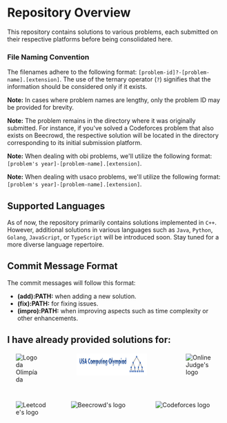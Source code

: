# Repository Overview

This repository contains solutions to various problems, each submitted on their respective platforms before being consolidated here.

### File Naming Convention
The filenames adhere to the following format: `[problem-id]?-[problem-name].[extension]`. The use of the ternary operator (`?`) signifies that the information should be considered only if it exists.

**Note:** In cases where problem names are lengthy, only the problem ID may be provided for brevity.

**Note:** The problem remains in the directory where it was originally submitted. For instance, if you've solved a Codeforces problem that also exists on Beecrowd, the respective solution will be located in the directory corresponding to its initial submission platform.

**Note:** When dealing with obi problems, we'll utilize the following format: `[problem's year]-[problem-name].[extension]`.

**Note:** When dealing with usaco problems, we'll utilize the following format: `[problem's year]-[problem-name].[extension]`.

## Supported Languages
As of now, the repository primarily contains solutions implemented in `C++`. However, additional solutions in various languages such as `Java`, `Python`, `Golang`, `JavaScript`, or `TypeScript` will be introduced soon. Stay tuned for a more diverse language repertoire.

## Commit Message Format

The commit messages will follow this format:

- **(add):PATH:** when adding a new solution.
- **(fix):PATH:** for fixing issues.
- **(impro):PATH:** when improving aspects such as time complexity or other enhancements.

## I have already provided solutions for:
<div style="display:flex;flex-direction: column; margin:20px; gap: 40px">
<div style="display:flex;flex-direction: row;width:100%; justify-content:space-between">
<img src="https://olimpiada.ic.unicamp.br/static/extras/misc/logo_obi.png" width="50" height="70" alt="Logo da Olimpíada Brasileira de Informática(OBI)">
<img  width="163" height="50"src="https://github.com/Eduardofp17/competitive-programming/blob/main/images/usaco_logo.png?raw=true" alt="USA Computing Olympiad's logo (USACO)">
<img src="https://onlinejudge.org/templates/hm_yaml_2_5/img/ojlogo2.svg.png" width="70" height="70" alt="Online Judge's logo">
</div>
<div style="display:flex;flex-direction: row;width:100%; justify-content:space-between">
<img src="https://imgs.search.brave.com/Z4bDDKGirOdE1wVbm7JIJg6Vcwtsc3Aey_dcXXM3tRA/rs:fit:860:0:0/g:ce/aHR0cHM6Ly9jZG4u/aWNvbnNjb3V0LmNv/bS9pY29uL2ZyZWUv/cG5nLTI1Ni9mcmVl/LWxlZXRjb2RlLTM1/MjE1NDItMjk0NDk2/MC5wbmc_Zj13ZWJw/Jnc9MjU2" width="70" height="70" alt="Leetcode's logo">
<img  width="139" height="50"src="https://imgs.search.brave.com/RYEjKH4qsIKqgx3nPFBuHRLMrvnEWrG9Lat8C8aoGH8/rs:fit:860:0:0/g:ce/aHR0cHM6Ly9yZXNv/dXJjZXMuYmVlY3Jv/d2QuY29tLmJyL2p1/ZGdlL2ltZy81LjAv/bG9nby1iZWVjcm93/ZC5wbmc_MTYzNTA5/NzAzNg" alt="Beecrowd's logo">
<img src="https://imgs.search.brave.com/hza4YNxHBrOa6ldXPq2OCjo0GZdz8vFP2j-TagRFH5Q/rs:fit:860:0:0/g:ce/aHR0cHM6Ly9hc3Nl/dC5icmFuZGZldGNo/LmlvL2lkTVI0Q01q/Y0wvaWRQV21NOGFP/Yy5wbmc_dXBkYXRl/ZD0xNzAwNzg3MTYx/ODMy" width="140" height="70" alt="Codeforces logo">
</div>
</div>